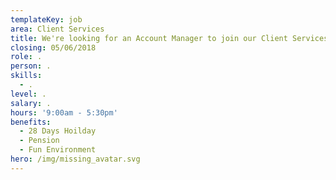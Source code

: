 ```yaml
---
templateKey: job
area: Client Services
title: We're looking for an Account Manager to join our Client Services team.
closing: 05/06/2018
role: .
person: .
skills:
  - .
level: .
salary: .
hours: '9:00am - 5:30pm'
benefits:
  - 28 Days Hoilday
  - Pension
  - Fun Environment
hero: /img/missing_avatar.svg
---
```


